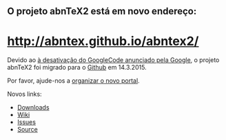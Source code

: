 <h2> O projeto abnTeX2 está em novo endereço: </h2>
<h1> <a href='http://abntex.github.io/abntex2/'>http://abntex.github.io/abntex2/</a> </h1>

Devido ao [à desativação do GoogleCode anunciado pela Google](http://google-opensource.blogspot.com.br/2015/03/farewell-to-google-code.html), o projeto abnTeX2 foi migrado para o [Github](https://github.com/abntex/abntex2) em 14.3.2015.

Por favor, ajude-nos a [organizar o novo portal](https://groups.google.com/d/msgid/abntex2/1718d7f5-9d9f-4037-9ec9-fe41632578a8%40googlegroups.com?utm_medium=email&utm_source=footer).

Novos links:

  * [Downloads](https://bintray.com/laurocesar/generic/abntex2-releases/)
  * [Wiki](https://github.com/abntex/abntex2/wiki)
  * [Issues](https://github.com/abntex/abntex2/issues)
  * [Source](https://github.com/abntex/abntex2/)